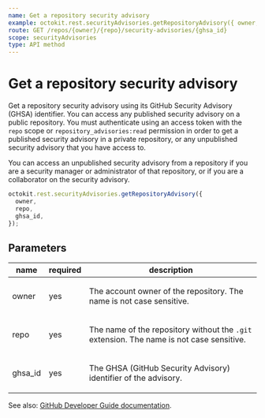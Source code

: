```yaml
---
name: Get a repository security advisory
example: octokit.rest.securityAdvisories.getRepositoryAdvisory({ owner, repo, ghsa_id })
route: GET /repos/{owner}/{repo}/security-advisories/{ghsa_id}
scope: securityAdvisories
type: API method
---
```


# Get a repository security advisory

Get a repository security advisory using its GitHub Security Advisory (GHSA) identifier.
You can access any published security advisory on a public repository.
You must authenticate using an access token with the `repo` scope or `repository_advisories:read` permission
in order to get a published security advisory in a private repository, or any unpublished security advisory that you have access to.

You can access an unpublished security advisory from a repository if you are a security manager or administrator of that repository, or if you are a
collaborator on the security advisory.

```js
octokit.rest.securityAdvisories.getRepositoryAdvisory({
  owner,
  repo,
  ghsa_id,
});
```

## Parameters

<table>
  <thead>
    <tr>
      <th>name</th>
      <th>required</th>
      <th>description</th>
    </tr>
  </thead>
  <tbody>
    <tr><td>owner</td><td>yes</td><td>

The account owner of the repository. The name is not case sensitive.

</td></tr>
<tr><td>repo</td><td>yes</td><td>

The name of the repository without the `.git` extension. The name is not case sensitive.

</td></tr>
<tr><td>ghsa_id</td><td>yes</td><td>

The GHSA (GitHub Security Advisory) identifier of the advisory.

</td></tr>
  </tbody>
</table>

See also: [GitHub Developer Guide documentation](https://docs.github.com/rest/security-advisories/repository-advisories#get-a-repository-security-advisory).
